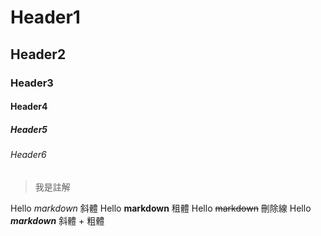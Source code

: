 # Header1
## Header2
### Header3
#### Header4
##### Header5
###### Header6

> 我是註解

Hello *markdown* 斜體
Hello **markdown** 租體
Hello ~~markdown~~ 刪除線
Hello ***markdown*** 斜體 + 粗體
